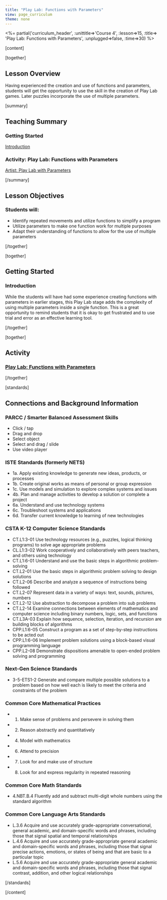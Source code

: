 ```yaml
---
title: "Play Lab: Functions with Parameters"
view: page_curriculum
theme: none
---
```


<!--
live preview (once saved to dropbox) is at http://staging.code.org/curriculum/.  don't share this URL!
-->

<%= partial('curriculum_header', :unittitle=>'Course 4', :lesson=>15, :title=> 'Play Lab: Functions with Parameters', :unplugged=>false, :time=>30) %>

[content]

[together]

## Lesson Overview 

Having experienced the creation and use of functions and parameters, students will get the opportunity to use the skill in the creation of Play Lab games. Later puzzles incorporate the use of multiple parameters.

[summary]

## Teaching Summary
### **Getting Started**

[Introduction](#GetStarted) <br/>

### **Activity: Play Lab: Functions with Parameters**

[Artist: Play Lab with Parameters](#Activity)

[/summary]

## Lesson Objectives 
### Students will:

- Identify repeated movements and utilize functions to simplify a program
- Utilize parameters to make one function work for multiple purposes
- Adapt their understanding of functions to allow for the use of multiple parameters

[/together]

[together]

## Getting Started

### <a name="GetStarted"></a> Introduction

While the students will have had some experience creating functions with parameters in earlier stages, this Play Lab stage adds the complexity of using multiple parameters inside a single function.  This is a great opportunity to remind students that it is okay to get frustrated and to use trial and error as an effective learning tool.

[/together]

[together]

## Activity
### <a name="Activity"></a> [Play Lab: Functions with Parameters](http://learn.code.org/s/course4/lessons/15/levels/1)

[/together]


[standards]

## Connections and Background Information

### PARCC / Smarter Balanced Assessment Skills

- Click / tap
- Drag and drop
- Select object
- Select and drag / slide
- Use video player

### ISTE Standards (formerly NETS)

- 1a. Apply existing knowledge to generate new ideas, products, or processes
- 1b. Create original works as means of personal or group expression
- 1c. Use models and simulation to explore complex systems and issues
- 4b. Plan and manage activities to develop a solution or complete a project
- 6a. Understand and use technology systems
- 6c. Troubleshoot systems and applications
- 6d. Transfer current knowledge to learning of new technologies

### CSTA K-12 Computer Science Standards

- CT.L1:3-01 Use technology resources (e.g., puzzles, logical thinking programs) to solve age appropriate problems
- CL.L1:3-02 Work cooperatively and collaboratively with peers teachers, and others using technology
- CT.L1:6-01 Understand and use the basic steps in algorithmic problem-solving
- CT.L2-01 Use the basic steps in algorithmic problem solving to design solutions
- CT.L2-06 Describe and analyze a sequence of instructions being followed
- CT.L2-07 Represent data in a variety of ways: text, sounds, pictures, numbers
- CT.L2-12 Use abstraction to decompose a problem into sub problems
- CT.L2-14 Examine connections between elements of mathematics and computer science including binary numbers, logic, sets, and functions
- CT.L3A-03 Explain how sequence, selection, iteration, and recursion are building blocks of algorithms
- CPP.L1:6-05 Construct a program as a set of step-by-step instructions to be acted out
- CPP.L1:6-06 Implement problem solutions using a block-based visual programming language
- CPP.L2-08 Demonstrate dispositions amenable to open-ended problem solving and programming

### Next-Gen Science Standards

- 3-5-ETS1-2 Generate and compare multiple possible solutions to a problem based on how well each is likely to meet the criteria and constraints of the problem

### Common Core Mathematical Practices

- 1. Make sense of problems and persevere in solving them
- 2. Reason abstractly and quantitatively
- 4. Model with mathematics
- 6. Attend to precision
- 7. Look for and make use of structure
- 8. Look for and express regularity in repeated reasoning

### Common Core Math Standards

- 4.NBT.B.4 Fluently add and subtract multi-digit whole numbers using the standard algorithm

### Common Core Language Arts Standards

- L.3.6 Acquire and use accurately grade-appropriate conversational, general academic, and domain-specific words and phrases, including those that signal spatial and temporal relationships
- L.4.6 Acquire and use accurately grade-appropriate general academic and domain-specific words and phrases, including those that signal precise actions, emotions, or states of being and that are basic to a particular topic
- L.5.6 Acquire and use accurately grade-appropriate general academic and domain-specific words and phrases, including those that signal contrast, addition, and other logical relationships

[/standards]

[/content]

<link rel="stylesheet" type="text/css" href="../docs/morestyle.css"/>

